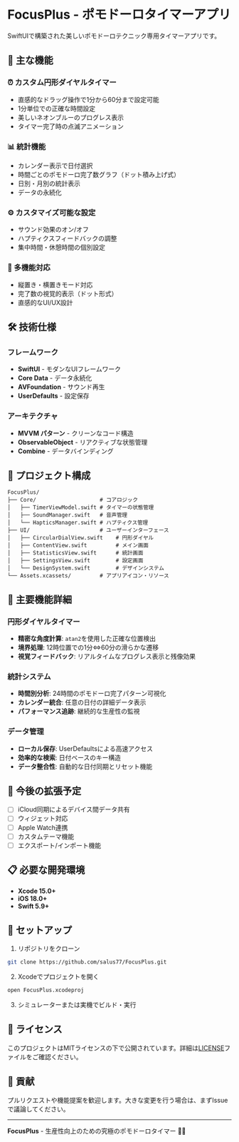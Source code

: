 # FocusPlus - ポモドーロタイマーアプリ

SwiftUIで構築された美しいポモドーロテクニック専用タイマーアプリです。

## 📱 主な機能

### ⏰ カスタム円形ダイヤルタイマー
- 直感的なドラッグ操作で1分から60分まで設定可能
- 1分単位での正確な時間設定
- 美しいネオンブルーのプログレス表示
- タイマー完了時の点滅アニメーション

### 📊 統計機能
- カレンダー表示で日付選択
- 時間ごとのポモドーロ完了数グラフ（ドット積み上げ式）
- 日別・月別の統計表示
- データの永続化

### ⚙️ カスタマイズ可能な設定
- サウンド効果のオン/オフ
- ハプティクスフィードバックの調整
- 集中時間・休憩時間の個別設定

### 🔄 多機能対応
- 縦置き・横置きモード対応
- 完了数の視覚的表示（ドット形式）
- 直感的なUI/UX設計

## 🛠 技術仕様

### フレームワーク
- **SwiftUI** - モダンなUIフレームワーク
- **Core Data** - データ永続化
- **AVFoundation** - サウンド再生
- **UserDefaults** - 設定保存

### アーキテクチャ
- **MVVM パターン** - クリーンなコード構造
- **ObservableObject** - リアクティブな状態管理
- **Combine** - データバインディング

## 📂 プロジェクト構成

```
FocusPlus/
├── Core/                    # コアロジック
│   ├── TimerViewModel.swift # タイマーの状態管理
│   ├── SoundManager.swift   # 音声管理
│   └── HapticsManager.swift # ハプティクス管理
├── UI/                      # ユーザーインターフェース
│   ├── CircularDialView.swift    # 円形ダイヤル
│   ├── ContentView.swift         # メイン画面
│   ├── StatisticsView.swift      # 統計画面
│   ├── SettingsView.swift        # 設定画面
│   └── DesignSystem.swift        # デザインシステム
└── Assets.xcassets/         # アプリアイコン・リソース
```

## 🎯 主要機能詳細

### 円形ダイヤルタイマー
- **精密な角度計算**: `atan2`を使用した正確な位置検出
- **境界処理**: 12時位置での1分⇔60分の滑らかな遷移
- **視覚フィードバック**: リアルタイムなプログレス表示と残像効果

### 統計システム
- **時間別分析**: 24時間のポモドーロ完了パターン可視化
- **カレンダー統合**: 任意の日付の詳細データ表示
- **パフォーマンス追跡**: 継続的な生産性の監視

### データ管理
- **ローカル保存**: UserDefaultsによる高速アクセス
- **効率的な検索**: 日付ベースのキー構造
- **データ整合性**: 自動的な日付同期とリセット機能

## 🚀 今後の拡張予定

- [ ] iCloud同期によるデバイス間データ共有
- [ ] ウィジェット対応
- [ ] Apple Watch連携
- [ ] カスタムテーマ機能
- [ ] エクスポート/インポート機能

## 📋 必要な開発環境

- **Xcode 15.0+**
- **iOS 18.0+**
- **Swift 5.9+**

## 🔧 セットアップ

1. リポジトリをクローン
```bash
git clone https://github.com/salus77/FocusPlus.git
```

2. Xcodeでプロジェクトを開く
```bash
open FocusPlus.xcodeproj
```

3. シミュレーターまたは実機でビルド・実行

## 📄 ライセンス

このプロジェクトはMITライセンスの下で公開されています。詳細は[LICENSE](LICENSE)ファイルをご確認ください。

## 🤝 貢献

プルリクエストや機能提案を歓迎します。大きな変更を行う場合は、まずIssueで議論してください。

---

**FocusPlus** - 生産性向上のための究極のポモドーロタイマー 🍅✨

